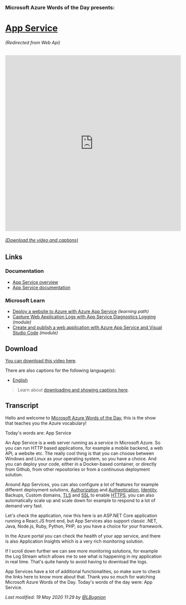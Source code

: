 ### Microsoft Azure Words of the Day presents:
# [App Service](/topic/en/app-service)
###### (Redirected from Web Api)

<iframe width="560" height="560" src="https://www.youtube.com/embed/lfDWXkE4glA" frameborder="0" allow="accelerometer; autoplay; encrypted-media; gyroscope; picture-in-picture" allowfullscreen></iframe>

###### [(Download the video and captions)](#download)

## Links

### Documentation

- [App Service overview](http://gslb.ch/447)
- [App Service documentation](http://gslb.ch/448)

### Microsoft Learn

- [Deploy a website to Azure with Azure App Service](http://gslb.ch/454) *(learning path)*
- [Capture Web Application Logs with App Service Diagnostics Logging](http://gslb.ch/455) *(module)*
- [Create and publish a web application with Azure App Service and Visual Studio Code](http://gslb.ch/456) *(module)*

<a id="download"></a>

## Download

[You can download this video here](https://wordsoftheday.blob.core.windows.net/videos/WordsOfTheDayApp.Model.TopicInformation.mp4).

There are also captions for the following language(s):

- [English](https://wordsoftheday.blob.core.windows.net/test-new-captions/app-service.en.en.srt)


> Learn about [downloading and showing captions here](/en/captions).

## Transcript

Hello and welcome to [Microsoft Azure Words of the Day](/en), this is the show that teaches you the Azure vocabulary!

Today's words are: App Service

An App Service is a web server running as a service in Microsoft Azure. So you can run HTTP based applications, for example a mobile backend, a web API, a website etc. The really cool thing is that you can choose between Windows and Linux as your operating system, so you have a choice. And you can deploy your code, either in a Docker-based container, or directly from Github, from other repositories or from a continuous deployment solution. 

Around App Services, you can also configure a lot of features for example different deployment solutions,  [Authorization](/topic/aad/authorization) and [Authentication](/topic/test/authentication), [Identity](/topic/aad/identity), Backups, Custom domains, [TLS](/topic/tls-ssl/tls) and [SSL](/topic/tls-ssl/ssl) to enable [HTTPS](/topic/tls-ssl/https), you can also automatically scale up and scale down for example to respond to a lot of demand very fast.

Let's check the application, now this here is an ASP.NET Core application running a React.JS front end, but App Services also support classic .NET, Java, Node.js, Ruby, Python, PHP, so you have a choice for your framework.

In the Azure portal you can check the health of your app service, and there is also Application Insights which is a very rich monitoring solution.

If I scroll down further we can see more monitoring solutions, for example the Log Stream which allows me to see what is happening in my application in real time. That's quite handy to avoid having to download the logs.

App Services have a lot of additional functionalities, so make sure to check the links here to know more about that. Thank you so much for watching Microsoft Azure Words of the Day. Today's words of the day were: App Service.

*Last modified: 19 May 2020 11:29 by [@LBugnion](http://twitter.com/LBugnion)*
